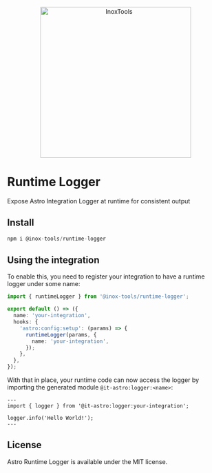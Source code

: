 <p align="center">
    <img alt="InoxTools" width="350px" src="https://github.com/Fryuni/inox-tools/blob/main/assets/shield.png?raw=true"/>
</p>

# Runtime Logger

Expose Astro Integration Logger at runtime for consistent output

## Install

```js
npm i @inox-tools/runtime-logger
```

## Using the integration

To enable this, you need to register your integration to have a runtime logger under some name:

```ts
import { runtimeLogger } from '@inox-tools/runtime-logger';

export default () => ({
  name: 'your-integration',
  hooks: {
    'astro:config:setup': (params) => {
      runtimeLogger(params, {
        name: 'your-integration',
      });
    },
  },
});
```

With that in place, your runtime code can now access the logger by importing the generated module `@it-astro:logger:<name>`:

```astro
---
import { logger } from '@it-astro:logger:your-integration';

logger.info('Hello World!');
---
```

## License

Astro Runtime Logger is available under the MIT license.
